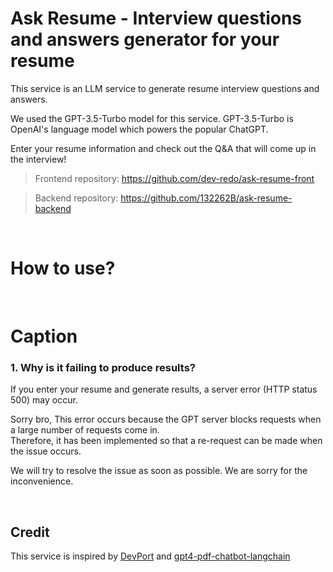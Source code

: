 # Ask Resume - Interview questions and answers generator for your resume

This service is an LLM service to generate resume interview questions and answers.

We used the GPT-3.5-Turbo model for this service. GPT-3.5-Turbo is OpenAI's language model which powers the popular ChatGPT.

Enter your resume information and check out the Q&A that will come up in the interview!

> Frontend repository: https://github.com/dev-redo/ask-resume-front

> Backend repository: https://github.com/132262B/ask-resume-backend

<br />

# How to use?

<br />

# Caption

### 1. Why is it failing to produce results?

If you enter your resume and generate results, a server error (HTTP status 500) may occur.

Sorry bro, This error occurs because the GPT server blocks requests when a large number of requests come in. <br />
Therefore, it has been implemented so that a re-request can be made when the issue occurs.

We will try to resolve the issue as soon as possible. We are sorry for the inconvenience.

<br />

## Credit

This service is inspired by [DevPort](https://github.com/custardcream98/DevPort) and [gpt4-pdf-chatbot-langchain](https://github.com/mayooear/gpt4-pdf-chatbot-langchain)

